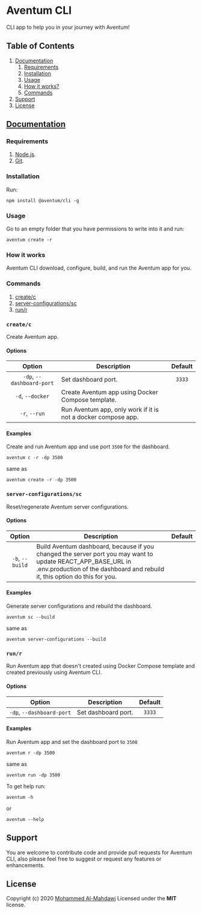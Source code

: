 # Aventum CLI

CLI app to help you in your journey with Aventum!

## Table of Contents

1.  [Documentation](#documentation)
    1.  [Requirements](#requirements)
    2.  [Installation](#installation)
    3.  [Usage](#usage)
    4.  [How it works?](#how-it-works)
    5.  [Commands](#commands)
2.  [Support](#support)
3.  [License](#license)

## [Documentation](#documentation)

### Requirements

1. [Node.js](https://nodejs.org).
2. [Git](https://git-scm.com).

### Installation

Run:

```shell
npm install @aventum/cli -g
```

### Usage

Go to an empty folder that you have permissions to write into it and run:

```shell
aventum create -r
```

### How it works

Aventum CLI download, configure, build, and run the Aventum app for you.

### Commands

1. [create/c](#createc)
2. [server-configurations/sc](#server-configurationssc)
3. [run/r](#runr)

### `create/c`

Create Aventum app.

#### Options

|          Option           | Description                                                   | Default |
| :-----------------------: | ------------------------------------------------------------- | :-----: |
| `-dp`, `--dashboard-port` | Set dashboard port.                                           | `3333`  |
|     `-d`, `--docker`      | Create Aventum app using Docker Compose template.             |         |
|       `-r`, `--run`       | Run Aventum app, only work if it is not a docker compose app. |         |

#### Examples

Create and run Aventum app and use port `3500` for the dashboard.

```shell
aventum c -r -dp 3500
```

same as

```shell
aventum create -r -dp 3500
```

### `server-configurations/sc`

Reset/regenerate Aventum server configurations.

#### Options

|     Option      | Description                                                                                                                                                                                | Default |
| :-------------: | ------------------------------------------------------------------------------------------------------------------------------------------------------------------------------------------ | :-----: |
| `-b`, `--build` | Build Aventum dashboard, because if you changed the server port you may want to update REACT_APP_BASE_URL in .env.production of the dashboard and rebuild it, this option do this for you. |         |

#### Examples

Generate server configurations and rebuild the dashboard.

```shell
aventum sc --build
```

same as

```shell
aventum server-configurations --build
```

### `run/r`

Run Aventum app that doesn't created using Docker Compose template and created previously using Aventum CLI.

#### Options

|          Option           | Description         | Default |
| :-----------------------: | ------------------- | :-----: |
| `-dp`, `--dashboard-port` | Set dashboard port. | `3333`  |

#### Examples

Run Aventum app and set the dashboard port to `3500`

```shell
aventum r -dp 3500
```

same as

```shell
aventum run -dp 3500
```

To get help run:

```
aventum -h
```

or

```
aventum --help
```

## Support

You are welcome to contribute code and provide pull requests for Aventum CLI, also please feel free to suggest or request any features or enhancements.

## License

Copyright (c) 2020 [Mohammed Al-Mahdawi](https://al-mahdawi.com/)
Licensed under the **MIT** license.

